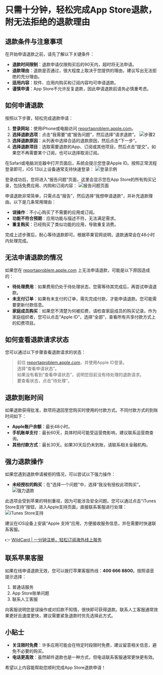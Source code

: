 # 只需十分钟，轻松完成App Store退款，附无法拒绝的退款理由

## 退款条件与注意事项

在开始申请退款之前，请先了解以下关键条件：

- **退款时间限制**：退款申请仅限购买后的90天内，超时将无法申请。
- **退款理由**：退款是否通过，很大程度上取决于您提供的理由，建议写出无法拒绝的充分理由。
- **适用内容**：软件、应用内购买和订阅内容均可申请退款。
- **谨慎申请**：App Store不允许反复退款，因此申请退款前请务必慎重考虑。

## 如何申请退款

按照以下步骤，轻松完成退款申请：

1. **登录网站**：使用iPhone或电脑访问 [reportaproblem.apple.com](https://reportaproblem.apple.com/)。
2. **选择退款选项**：点击“我需要”或“报告问题”，然后选择“请求退款”。
   ![步骤2](https://bbtdd.com/img/0567710625891772.webp)
3. **选择退款原因**：从列表中选择合适的退款原因，然后点击“下一步”。
4. **选择退款项目**：选取需要退款的App、订阅或其他项目，然后点击“提交”。如果您不再需要某个订阅，也可以选择取消订阅。

在Safari或电脑浏览器中打开页面后，系统会提示您登录Apple ID。按照正常流程登录即可，iOS 13以上设备通常支持快速登录：
![登录示例](https://bbtdd.com/img/75143671718.webp)

登录成功后，您将进入“报告问题”页面，这里会显示您在App Store的所有购买记录，包括免费应用、内购和订阅内容：
![报告问题页面](https://bbtdd.com/img/6599459649.webp)

申请退款非常简单，只需点击“报告”，然后选择“我想申请退款”，并补充退款理由。以下是几条常用理由：

- **误操作**：不小心购买了不需要的应用或订阅。
- **功能不符合预期**：应用功能与描述不符，无法满足需求。
- **重复购买**：已经购买了类似功能的应用，导致重复消费。

完成上述步骤后，耐心等待退款即可。根据苹果官网说明，退款通常会在48小时内处理完成。

## 无法申请退款的情况

如果您在 [reportaproblem.apple.com](https://reportaproblem.apple.com/) 上无法申请退款，可能是以下原因造成的：

- **待处理费用**：如果费用仍处于待处理状态，您需等待其完成后，再尝试申请退款。
- **未支付订单**：如果有未支付的订单，需先完成付款，才能申请退款。您可能需要更新付款信息。
- **家庭成员购买**：如果您不清楚为何被扣费，请检查家庭成员的购买记录。作为家庭组织者，您可以点击“Apple ID”，选择“全部”，查看所有共享付款方式上的扣费项目。

## 如何查看退款请求状态

您可以通过以下步骤查看退款请求的状态：

> 前往 [reportaproblem.apple.com](https://reportaproblem.apple.com/)，并使用Apple ID登录。  
> 选择“查看申请状态”。  
> 如果没有看到“查看申请状态”，说明您目前没有待处理的退款请求。  
> 要查看状态，点击“待处理”。

## 退款到账时间

如果退款获得批准，款项将退回至您购买时使用的付款方式。不同付款方式的到账时间如下：

- **Apple账户余额**：最长48小时。
- **手机账单支付**：最长60天，具体时间可能受运营商影响，建议联系运营商查询。
- **其他付款方式**：最长30天。如果30天后仍未到账，请联系相关金融机构。

## 强力退款操作

如果您遇到退款申请被拒的情况，可以尝试以下强力操作：

- **未经授权的购买**：在“选择一个问题”中，选择“我没有授权此项购买”。  
  ![强力退款](https://bbtdd.com/img/371337844778424.webp)

此选项会受到苹果的特别重视，因为可能涉及安全问题。您可以通过点击“iTunes Store支持”按钮，进入Apple支持页面，直接联系客服进行处理：
![iTunes Store支持](https://bbtdd.com/img/32169839.webp)

建议在iOS设备上安装“Apple 支持”应用，方便接收服务信息，并在需要时快速联系客服。

👉 [WildCard | 一分钟注册，轻松订阅海外线上服务](https://bbtdd.com/WildCard)

## 联系苹果客服

如果在线申请退款无效，您可以拨打苹果客服热线：**400 666 8800**。按照语音提示选择：

1. 普通话服务
2. App Store账单问题
3. 联系人工客服

向客服说明您是误操作或对扣款不知情，很快即可获得退款。联系人工客服通常效果更好且速度更快，建议需要紧急退款时优先选择此方式。

## 小贴士

- **关注限时免费**：许多应用可能会在特定时段限时免费，建议留意相关信息，避免不必要的购买。
- **电话更高效**：虽然邮件退款也是一种方式，但电话联系客服通常更快更有效。

希望以上内容能帮助您顺利完成App Store退款申请！